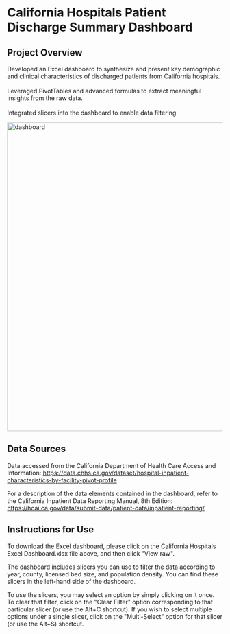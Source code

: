 # California Hospitals Patient Discharge Summary Dashboard

## Project Overview
Developed an Excel dashboard to synthesize and present key demographic and clinical characteristics of discharged patients from California hospitals.
<br><br>
Leveraged PivotTables and advanced formulas to extract meaningful insights from the raw data. <br><br>Integrated slicers into the dashboard to enable data filtering.

<img width="720" alt="dashboard" src="https://github.com/danielalboukrek/cali-hospitals-dashboard/assets/76789903/f3563061-706a-4d6b-8bb0-ab7c30449ce5">

## Data Sources
Data accessed from the California Department of Health Care Access and Information: https://data.chhs.ca.gov/dataset/hospital-inpatient-characteristics-by-facility-pivot-profile

For a description of the data elements contained in the dashboard, refer to the California Inpatient Data Reporting Manual, 8th Edition: https://hcai.ca.gov/data/submit-data/patient-data/inpatient-reporting/

## Instructions for Use
To download the Excel dashboard, please click on the California Hospitals Excel Dashboard.xlsx file above, and then click "View raw".

The dashboard includes slicers you can use to filter the data according to year, county, licensed bed size, and population density. You can find these slicers in the left-hand side of the dashboard.

To use the slicers, you may select an option by simply clicking on it once. To clear that filter, click on the "Clear Filter" option corresponding to that particular slicer (or use the Alt+C shortcut). If you wish to select multiple options under a single slicer, click on the "Multi-Select" option for that slicer (or use the Alt+S) shortcut.


